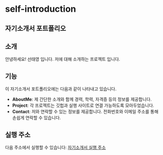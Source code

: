 # self-introduction 
## 자기소개서 포트폴리오

## 소개
안녕하세요! 선태영 입니다. 저에 대해 소개하는 프로젝트 입니다.

## 기능
이 자기소개서 포트폴리오에는 다음과 같이 나타내고 있습니다.
- **AboutMe**: 제 간단한 소개와 함께 경력, 학력, 자격증 등의 정보를 제공합니다.
- **Project**: 각 프로젝트는 깃헙과 실행 사이트로 연결 가능하도록 모아두었습니다.
- **Contact**: 저와 연락할 수 있는 정보를 제공합니다. 전화번호와 이메일 주소를 통해 손쉽게 연락할 수 있습니다.

## 실행 주소
다음 주소에서 실행할 수 있습니다: [자기소개서 실행 주소](https://suntaeyoung-self-introduction.netlify.app/)